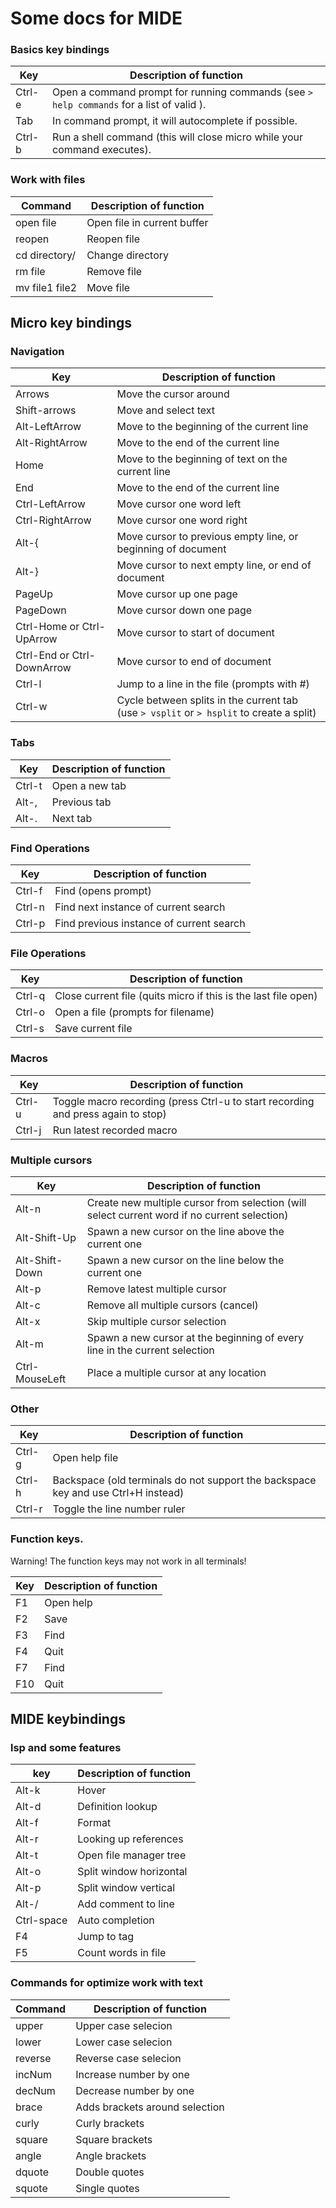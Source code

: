 # Some docs for MIDE

### Basics key bindings

| Key                         | Description of function                                                                   |
|---------------------------- |------------------------------------------------------------------------------------------ |
| Ctrl-e                      | Open a command prompt for running commands (see `> help commands` for a list of valid ).  |
| Tab                         | In command prompt, it will autocomplete if possible.                                      |
| Ctrl-b                      | Run a shell command (this will close micro while your command executes).                  |


### Work with files

| Command                     | Description of function                                                                   |
|---------------------------- |------------------------------------------------------------------------------------------ |
| open file                   | Open file in current buffer                                                               |
| reopen                      | Reopen file                                                                               |
| cd directory/               | Change directory                                                                          |
| rm file                     | Remove file                                                                               |
| mv file1 file2              | Move file                                                                                 |


## Micro key bindings 

### Navigation

| Key                         | Description of function                                                                   |
|---------------------------- |------------------------------------------------------------------------------------------ |
| Arrows                      | Move the cursor around                                                                    |
| Shift-arrows                | Move and select text                                                                      |
| Alt-LeftArrow               | Move to the beginning of the current line                                                 |
| Alt-RightArrow              | Move to the end of the current line                                                       |
| Home                        | Move to the beginning of text on the current line                                         |
| End                         | Move to the end of the current line                                                       |
| Ctrl-LeftArrow              | Move cursor one word left                                                                 |
| Ctrl-RightArrow             | Move cursor one word right                                                                |
| Alt-{                       | Move cursor to previous empty line, or beginning of document                              |
| Alt-}                       | Move cursor to next empty line, or end of document                                        |
| PageUp                      | Move cursor up one page                                                                   |
| PageDown                    | Move cursor down one page                                                                 |
| Ctrl-Home or Ctrl-UpArrow   | Move cursor to start of document                                                          |
| Ctrl-End or Ctrl-DownArrow  | Move cursor to end of document                                                            |
| Ctrl-l                      | Jump to a line in the file (prompts with #)                                               |
| Ctrl-w                      | Cycle between splits in the current tab (use `> vsplit` or `> hsplit` to create a split)  |


### Tabs

| Key     | Description of function   |
|-------- |-------------------------  |
| Ctrl-t  | Open a new tab            |
| Alt-,   | Previous tab              |
| Alt-.   | Next tab                  |


### Find Operations

| Key       | Description of function                   |
|---------- |------------------------------------------ |
| Ctrl-f    | Find (opens prompt)                       |
| Ctrl-n    | Find next instance of current search      |
| Ctrl-p    | Find previous instance of current search  |


### File Operations

| Key       | Description of function                                           |
|---------- |------------------------------------------------------------------ |
| Ctrl-q    | Close current file (quits micro if this is the last file open)    |
| Ctrl-o    | Open a file (prompts for filename)                                |
| Ctrl-s    | Save current file                                                 |


### Macros

| Key       | Description of function                                                           |
|---------- |---------------------------------------------------------------------------------- |
| Ctrl-u    | Toggle macro recording (press Ctrl-u to start recording and press again to stop)  |
| Ctrl-j    | Run latest recorded macro                                                         |


### Multiple cursors

| Key               | Description of function                                                                       |
|------------------ |---------------------------------------------------------------------------------------------- |
| Alt-n             | Create new multiple cursor from selection (will select current word if no current selection)  |
| Alt-Shift-Up      | Spawn a new cursor on the line above the current one                                          |
| Alt-Shift-Down    | Spawn a new cursor on the line below the current one                                          |
| Alt-p             | Remove latest multiple cursor                                                                 |
| Alt-c             | Remove all multiple cursors (cancel)                                                          |
| Alt-x             | Skip multiple cursor selection                                                                |
| Alt-m             | Spawn a new cursor at the beginning of every line in the current selection                    |
| Ctrl-MouseLeft    | Place a multiple cursor at any location                                                       |


### Other

| Key       | Description of function                                                               |
|---------- |-------------------------------------------------------------------------------------- |
| Ctrl-g    | Open help file                                                                        |
| Ctrl-h    | Backspace (old terminals do not support the backspace key and use Ctrl+H instead)     |
| Ctrl-r    | Toggle the line number ruler                                                          |


### Function keys.

Warning! The function keys may not work in all terminals! 

| Key   | Description of function   |
|------ |-------------------------- |
| F1    | Open help                 |
| F2    | Save                      |
| F3    | Find                      |
| F4    | Quit                      |
| F7    | Find                      |
| F10   | Quit                      |



## MIDE keybindings

### lsp and some features

| key                         | Description of function                                                                   |
|---------------------------- |------------------------------------------------------------------------------------------ |
| Alt-k                       | Hover                                                                                     |
| Alt-d                       | Definition lookup                                                                         |
| Alt-f                       | Format                                                                                    |
| Alt-r                       | Looking up references                                                                     |
| Alt-t                       | Open file manager tree                                                                    |
| Alt-o                       | Split window horizontal                                                                   |
| Alt-p                       | Split window vertical                                                                     |
| Alt-/                       | Add comment to line                                                                       |
| Ctrl-space                  | Auto completion                                                                           |
| F4                          | Jump to tag                                                                               |
| F5                          | Count words in file                                                                       |


### Сommands for optimize work with text

| Command                     | Description of function                                                                   |
|---------------------------- |------------------------------------------------------------------------------------------ |
| upper                       | Upper case selecion                                                                       |
| lower                       | Lower case selecion                                                                       |
| reverse                     | Reverse case selecion                                                                     |
| incNum                      | Increase number by one                                                                    |
| decNum                      | Decrease number by one                                                                    |
| brace                       | Adds brackets around selection                                                            |
| curly                       | Curly brackets                                                                            |
| square                      | Square brackets                                                                           |
| angle                       | Angle brackets                                                                            |
| dquote                      | Double quotes                                                                             |
| squote                      | Single quotes                                                                             |

